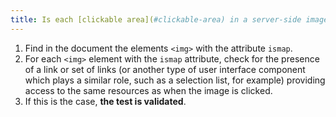 ```yaml
---
title: Is each [clickable area](#clickable-area) in a server-side image map accompanied by a mechanism that can be used regardless of the pointing device used to access the same destination?
---
```


1. Find in the document the elements `<img>` with the attribute `ismap`.
2. For each `<img>` element with the `ismap` attribute, check for the presence of a link or set of links (or another type of user interface component which plays a similar role, such as a selection list, for example) providing access to the same resources as when the image is clicked.
3. If this is the case, **the test is validated**.
